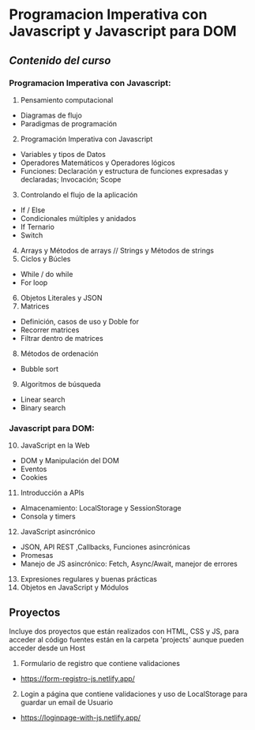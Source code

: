 # Programacion Imperativa con Javascript y Javascript para DOM

## _Contenido del curso_

### Programacion Imperativa con Javascript:

1. Pensamiento computacional
- Diagramas de flujo
- Paradigmas de programación
2. Programación Imperativa con Javascript
- Variables y tipos de Datos
- Operadores Matemáticos y Operadores lógicos
- Funciones:
    Declaración y estructura de funciones expresadas y declaradas;
    Invocación;
    Scope
3. Controlando el flujo de la aplicación
- If / Else
- Condicionales múltiples y anidados
- If Ternario
- Switch
4. Arrays y Métodos de arrays // Strings y Métodos de strings
5. Ciclos y Búcles
- While / do while
- For loop
6. Objetos Literales y JSON
7. Matrices
- Definición, casos de uso y Doble for
- Recorrer matrices
- Filtrar dentro de matrices
8. Métodos de ordenación
- Bubble sort
9. Algoritmos de búsqueda
- Linear search
- Binary search

### Javascript para DOM:

10. JavaScript en la Web
- DOM y Manipulación del DOM
- Eventos
- Cookies
11. Introducción a APIs
- Almacenamiento: LocalStorage y SessionStorage
- Consola y timers
12. JavaScript asincrónico
- JSON, API REST ,Callbacks, Funciones asincrónicas
- Promesas
- Manejo de JS asincrónico: Fetch, Async/Await, manejor de errores
13. Expresiones regulares y buenas prácticas
14. Objetos en JavaScript y Módulos

## Proyectos
Incluye dos proyectos que están realizados con HTML, CSS y JS, para acceder al código fuentes están en la carpeta 'projects' aunque pueden acceder desde un Host

1. Formulario de registro que contiene validaciones
- https://form-registro-js.netlify.app/
2. Login a página que contiene validaciones y uso de LocalStorage para guardar un email de Usuario
- https://loginpage-with-js.netlify.app/
